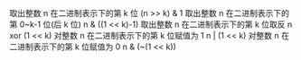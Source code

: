 取出整数 n 在二进制表示下的第 k 位 (n >> k) & 1
取出整数 n 在二进制表示下的第 0~k-1 位(后 k 位) n & ((1 << k)-1)
取出整数 n 在二进制表示下的第 k 位取反 n xor (1 << k)
对整数 n 在二进制表示下的第 k 位赋值为 1 n | (1 << k)
对整数 n 在二进制表示下的第 k 位赋值为 0 n & (~(1 << k))
